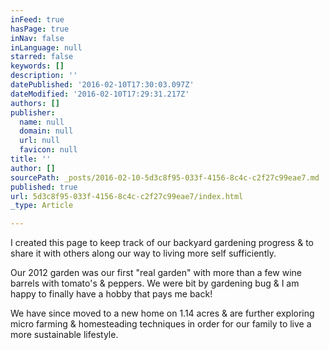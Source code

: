 ```yaml
---
inFeed: true
hasPage: true
inNav: false
inLanguage: null
starred: false
keywords: []
description: ''
datePublished: '2016-02-10T17:30:03.097Z'
dateModified: '2016-02-10T17:29:31.217Z'
authors: []
publisher:
  name: null
  domain: null
  url: null
  favicon: null
title: ''
author: []
sourcePath: _posts/2016-02-10-5d3c8f95-033f-4156-8c4c-c2f27c99eae7.md
published: true
url: 5d3c8f95-033f-4156-8c4c-c2f27c99eae7/index.html
_type: Article

---
```

I created this page to keep track of our backyard gardening progress & to share it with others along our way to living more self sufficiently.

Our 2012 garden was our first "real garden" with more than a few wine barrels with tomato's & peppers. We were bit by gardening bug & I am happy to finally have a hobby that pays me back!

We have since moved to a new home on 1.14 acres & are further exploring micro farming & homesteading techniques in order for our family to live a more sustainable lifestyle.